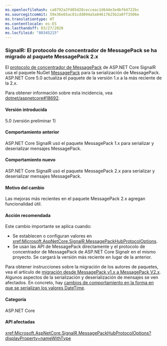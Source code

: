 ```yaml
---
ms.openlocfilehash: ca0792a3fd05d28cecceac1d644e3e4bf64722bc
ms.sourcegitcommit: 59e36e65ac81cdd094a5a84617625b2a0ff3506e
ms.translationtype: HT
ms.contentlocale: es-ES
ms.lasthandoff: 03/27/2020
ms.locfileid: "80345215"
---
```

### <a name="signalr-messagepack-hub-protocol-moved-to-messagepack-2x-package"></a>SignalR: El protocolo de concentrador de MessagePack se ha migrado al paquete MessagePack 2.x

El [protocolo de concentrador de MessagePack](/aspnet/core/signalr/messagepackhubprotocol) de ASP.NET Core SignalR usa el paquete NuGet [MessagePack](https://www.nuget.org/packages/MessagePack) para la serialización de MessagePack. ASP.NET Core 5.0 actualiza el paquete de la versión 1.x a la más reciente de la 2.x.

Para obtener información sobre esta incidencia, vea [dotnet/aspnetcore#18692](https://github.com/dotnet/aspnetcore/issues/18692).

#### <a name="version-introduced"></a>Versión introducida

5.0 (versión preliminar 1)

#### <a name="old-behavior"></a>Comportamiento anterior

ASP.NET Core SignalR usó el paquete MessagePack 1.x para serializar y deserializar mensajes MessagePack.

#### <a name="new-behavior"></a>Comportamiento nuevo

ASP.NET Core SignalR usó el paquete MessagePack 2.x para serializar y deserializar mensajes MessagePack.

#### <a name="reason-for-change"></a>Motivo del cambio

Las mejoras más recientes en el paquete MessagePack 2.x agregan funcionalidad útil.

#### <a name="recommended-action"></a>Acción recomendada

Este cambio importante se aplica cuando:

* Se establecen o configuran valores en <xref:Microsoft.AspNetCore.SignalR.MessagePackHubProtocolOptions>.
* Se usan las API de MessagePack directamente y el protocolo de concentrador de MessagePack de ASP.NET Core Signalr en el mismo proyecto. Se cargará la versión más reciente en lugar de la anterior.

Para obtener instrucciones sobre la migración de los autores de paquetes, vea el artículo de [migración desde MessagePack v1.x a MessagePack V2.x](https://github.com/neuecc/MessagePack-CSharp/blob/master/doc/migration.md). Algunos aspectos de la serialización y deserialización de mensajes se ven afectados. En concreto, hay [cambios de comportamiento en la forma en que se serializan los valores DateTime](https://github.com/neuecc/MessagePack-CSharp/blob/master/doc/migration.md#behavioral-changes).

#### <a name="category"></a>Categoría

ASP.NET Core

#### <a name="affected-apis"></a>API afectadas

<xref:Microsoft.AspNetCore.SignalR.MessagePackHubProtocolOptions?displayProperty=nameWithType>

<!--

#### Affected APIs

`T:Microsoft.AspNetCore.SignalR.MessagePackHubProtocolOptions`

-->
